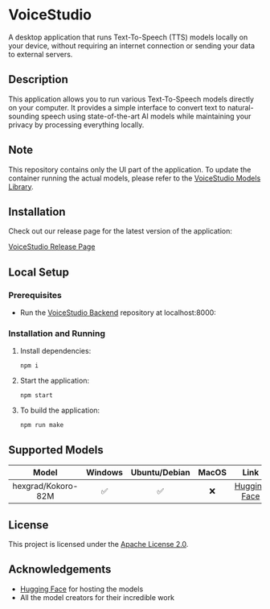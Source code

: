 # VoiceStudio

A desktop application that runs Text-To-Speech (TTS) models locally on your device, without requiring an internet connection or sending your data to external servers.

## Description

This application allows you to run various Text-To-Speech models directly on your computer. It provides a simple interface to convert text to natural-sounding speech using state-of-the-art AI models while maintaining your privacy by processing everything locally.

## Note

This repository contains only the UI part of the application. To update the container running the actual models, please refer to the [VoiceStudio Models Library](https://github.com/dataX-ai/voice-studio-models-library).

## Installation

Check out our release page for the latest version of the application:

[VoiceStudio Release Page](https://github.com/psarathi012/voice-library-frontend/releases)

## Local Setup

### Prerequisites

- Run the [VoiceStudio Backend](https://github.com/dataX-ai/voice-studio-models-library) repository at localhost:8000:

### Installation and Running

1. Install dependencies:
   ```
   npm i
   ```

2. Start the application:
   ```
   npm start
   ```

3. To build the application:
   ```
   npm run make
   ```

## Supported Models

| Model | Windows | Ubuntu/Debian | MacOS | Link |
|:-----:|:-------:|:-------------:|:-----:|:----:|
| hexgrad/Kokoro-82M | ✅ | ✅ | ❌ | [Hugging Face](https://huggingface.co/hexgrad/Kokoro-82M) |

## License

This project is licensed under the [Apache License 2.0](https://www.apache.org/licenses/LICENSE-2.0).

## Acknowledgements

- [Hugging Face](https://huggingface.co/) for hosting the models
- All the model creators for their incredible work 